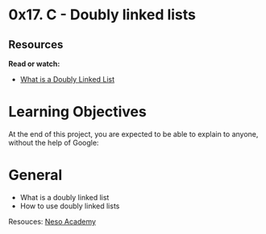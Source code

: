 # 0x17. C - Doubly linked lists

## Resources

**Read or watch:**

 * [What is a Doubly Linked List](https://intranet.alxswe.com/rltoken/C5_IRM981SVn8oA8RP3gag)


#  Learning Objectives

At the end of this project, you are expected to be able to explain to anyone, without the help of Google:

# General

 * What is a doubly linked list
 * How to use doubly linked lists

 Resouces: [Neso Academy](https://www.youtube.com/watch?v=e9NG\_a6Z0mg&list=PLBlnK6fEyqRg7pacSDMgPn7vDVhz3N1uf)
